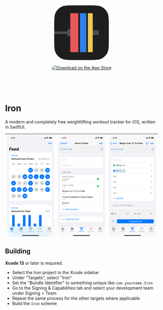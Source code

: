 <p align="center">
  <a href="https://ironapp.io" target="_blank" rel="noopener noreferrer">
    <img width="180" height="180" src="assets/app_icon_rounded.png" alt="Iron App Icon">
  </a>
</p>

<p align="center">
  <a href="https://apps.apple.com/us/app/iron-workout-tracker/id1479893244?itsct=apps_box_badge&amp;itscg=30200" target="_blank" rel="noopener noreferrer" style="display: inline-block; overflow: hidden; border-radius: 13px; width: 250px; height: 83px;"><img src="https://tools.applemediaservices.com/api/badges/download-on-the-app-store/black/en-us?size=250x83&amp;releaseDate=1570320000&h=451eec3a78491471632d869e4532a641" alt="Download on the App Store" style="border-radius: 13px; width: 250px; height: 83px;"></a>
</p>

# Iron

A modern and completely free weightlifting workout tracker for iOS, written in SwiftUI.

| ![Screenshot 1](assets/screenshot1.png) | ![Screenshot 2](assets/screenshot2.png) | ![Screenshot 3](assets/screenshot3.png) |
|-|-|-|

## Building

**Xcode 13** or later is required.

- Select the Iron project in the Xcode sidebar
- Under "Targets", select "Iron"
- Set the "Bundle Identifier" to something unique like `com.yourname.Iron`
- Go to the Signing & Capabilities tab and select your development team under Signing > Team
- Repeat the same process for the other targets where applicable
- Build the `Iron` scheme
